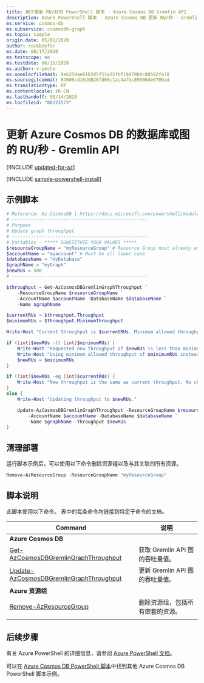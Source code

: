 ```yaml
---
title: 用于更新 RU/秒的 PowerShell 脚本 - Azure Cosmos DB Gremlin API
description: Azure PowerShell 脚本 - Azure Cosmos DB 更新 RU/秒 - Gremlin API
ms.service: cosmos-db
ms.subservice: cosmosdb-graph
ms.topic: sample
origin.date: 05/01/2020
author: rockboyfor
ms.date: 08/17/2020
ms.testscope: no
ms.testdate: 06/15/2020
ms.author: v-yeche
ms.openlocfilehash: 9a6258ae8102d5f51e25fbf19d70b0c80592fa78
ms.sourcegitcommit: 84606cd16dd026fd66c1ac4afbc89906de0709ad
ms.translationtype: HT
ms.contentlocale: zh-CN
ms.lasthandoff: 08/14/2020
ms.locfileid: "88223572"
---
```

<!--Verified successfully-->
# <a name="update-rus-for-a-database-or-graph-for-azure-cosmos-db---gremlin-api"></a>更新 Azure Cosmos DB 的数据库或图的 RU/秒 - Gremlin API

[!INCLUDE [updated-for-az](../../../../../includes/updated-for-az.md)]

[!INCLUDE [sample-powershell-install](../../../../../includes/sample-powershell-install-no-ssh.md)]

## <a name="sample-script"></a>示例脚本

```powershell
# Reference: Az.CosmosDB | https://docs.microsoft.com/powershell/module/az.cosmosdb
# --------------------------------------------------
# Purpose
# Update graph throughput
# --------------------------------------------------
# Variables - ***** SUBSTITUTE YOUR VALUES *****
$resourceGroupName = "myResourceGroup" # Resource Group must already exist
$accountName = "myaccount" # Must be all lower case
$databaseName = "myDatabase"
$graphName = "myGraph"
$newRUs = 500
# --------------------------------------------------

$throughput = Get-AzCosmosDBGremlinGraphThroughput `
    -ResourceGroupName $resourceGroupName `
    -AccountName $accountName -DatabaseName $databaseName `
    -Name $graphName

$currentRUs = $throughput.Throughput
$minimumRUs = $throughput.MinimumThroughput

Write-Host "Current throughput is $currentRUs. Minimum allowed throughput is $minimumRUs."

if ([int]$newRUs -lt [int]$minimumRUs) {
    Write-Host "Requested new throughput of $newRUs is less than minimum allowed throughput of $minimumRUs."
    Write-Host "Using minimum allowed throughput of $minimumRUs instead."
    $newRUs = $minimumRUs
}

if ([int]$newRUs -eq [int]$currentRUs) {
    Write-Host "New throughput is the same as current throughput. No change needed."
}
else {
    Write-Host "Updating throughput to $newRUs."

    Update-AzCosmosDBGremlinGraphThroughput -ResourceGroupName $resourceGroupName `
        -AccountName $accountName -DatabaseName $databaseName `
        -Name $graphName -Throughput $newRUs
}

```

## <a name="clean-up-deployment"></a>清理部署

运行脚本示例后，可以使用以下命令删除资源组以及与其关联的所有资源。

```powershell
Remove-AzResourceGroup -ResourceGroupName "myResourceGroup"
```

## <a name="script-explanation"></a>脚本说明

此脚本使用以下命令。 表中的每条命令均链接到特定于命令的文档。

| Command | 说明 |
|---|---|
|**Azure Cosmos DB**| |
| [Get-AzCosmosDBGremlinGraphThroughput](https://docs.microsoft.com/powershell/module/az.cosmosdb/get-azcosmosdbgremlingraphthroughput) | 获取 Gremlin API 图的吞吐量值。 |
| [Update-AzCosmosDBGremlinGraphThroughput](https://docs.microsoft.com/powershell/module/az.cosmosdb/update-azcosmosdbgremlingraphthroughput) | 更新 Gremlin API 图的吞吐量值。 |
|**Azure 资源组**| |
| [Remove-AzResourceGroup](https://docs.microsoft.com/powershell/module/az.resources/remove-azresourcegroup) | 删除资源组，包括所有嵌套的资源。 |
|||

## <a name="next-steps"></a>后续步骤

有关 Azure PowerShell 的详细信息，请参阅 [Azure PowerShell 文档](https://docs.microsoft.com/powershell/)。

可以在 [Azure Cosmos DB PowerShell 脚本](../../../powershell-samples.md)中找到其他 Azure Cosmos DB PowerShell 脚本示例。

<!-- Update_Description: new article about throughput update -->
<!--NEW.date: 08/17/2020-->